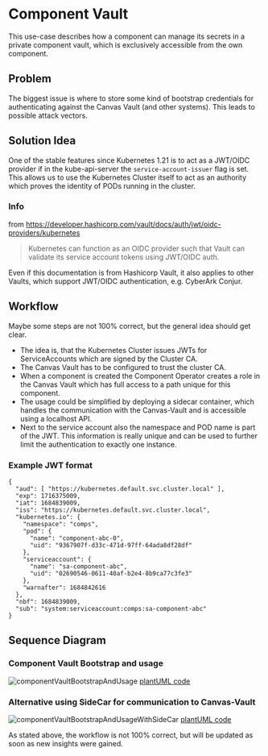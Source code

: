 # Component Vault

This use-case describes how a component can manage its secrets in a private component vault, which is exclusively accessible from the own component.

## Problem

The biggest issue is where to store some kind of bootstrap credentials for authenticating against the Canvas Vault (and other systems).
This leads to possible attack vectors. 

## Solution Idea

One of the stable features since Kubernetes 1.21 is to act as a JWT/OIDC provider if in the kube-api-server the `service-account-issuer` flag is set.
This allows us to use the Kubernetes Cluster itself to act as an authority which proves the identity of PODs running in the cluster.

### Info

from https://developer.hashicorp.com/vault/docs/auth/jwt/oidc-providers/kubernetes

> Kubernetes can function as an OIDC provider such that Vault can validate its service account tokens using JWT/OIDC auth.

Even if this documentation is from Hashicorp Vault, it also applies to other Vaults, which support JWT/OIDC authentication, e.g. CyberArk Conjur.

## Workflow

Maybe some steps are not 100% correct, but the general idea should get clear. 

* The idea is, that the Kubernetes Cluster issues JWTs for ServiceAccounts which are signed by the Cluster CA.
* The Canvas Vault has to be configured to trust the cluster CA.
* When a component is created the Component Operator creates a role in the Canvas Vault which has full access to a path unique for this component.
* The usage could be simplified by deploying a sidecar container, which handles the communication with the Canvas-Vault and is accessible using a localhost API.
* Next to the service account also the namespace and POD name is part of the JWT. This information is really unique and can be used to further limit the authentication to exactly one instance.

### Example JWT format

```
{
  "aud": [ "https://kubernetes.default.svc.cluster.local" ],
  "exp": 1716375009,
  "iat": 1684839009,
  "iss": "https://kubernetes.default.svc.cluster.local",
  "kubernetes.io": {
    "namespace": "comps",
    "pod": {
      "name": "component-abc-0",
      "uid": "9367907f-d33c-471d-97ff-64ada8df28df"
    },
    "serviceaccount": {
      "name": "sa-component-abc",
      "uid": "02690546-0611-40af-b2e4-8b9ca77c3fe3"
    },
    "warnafter": 1684842616
  },
  "nbf": 1684839009,
  "sub": "system:serviceaccount:comps:sa-component-abc"
}
```


## Sequence Diagram

### Component Vault Bootstrap and usage

![componentVaultBootstrapAndUsage](http://www.plantuml.com/plantuml/proxy?cache=no&src=https://raw.githubusercontent.com/ferenc-hechler/oda-canvas/master/usecase-library/pumlFiles/componentVault-bootstrap-and-usage.puml)
[plantUML code](pumlFiles/componentVault-bootstrap-and-usage.puml)

### Alternative using SideCar for communication to Canvas-Vault

![componentVaultBootstrapAndUsageWithSideCar](http://www.plantuml.com/plantuml/proxy?cache=no&src=https://raw.githubusercontent.com/ferenc-hechler/oda-canvas/master/usecase-library/pumlFiles/componentVault-bootstrap-and-usage-with-sidecar.puml)
[plantUML code](pumlFiles/componentVault-bootstrap-and-usage-with-sidecar.puml)

As stated above, the workflow is not 100% correct, but will be updated as soon as new insights were gained.
